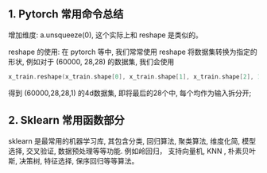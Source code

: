 ## 1. Pytorch 常用命令总结
增加维度: a.unsqueeze(0), 这个实际上和  reshape 是类似的。

reshape 的使用: 在 pytorch 等中, 我们常常使用 reshape 将数据集转换为指定的形状, 例如对于 (60000, 28,28) 的数据集, 我们会使用
```c
x_train.reshape(x_train.shape[0], x_train.shape[1], x_train.shape[2], 1)
```
得到 (60000,28,28,1) 的4d数据集, 即将最后的28个中, 每个均作为输入拆分开;



## 2. Sklearn 常用函数部分
sklearn 是最常用的机器学习库, 其包含分类, 回归算法, 聚类算法, 维度化简, 模型选择, 交叉验证, 数据预处理等等功能. 例如岭回归， 支持向量机, KNN , 朴素贝叶斯, 决策树, 特征选择, 保序回归等等算法。

